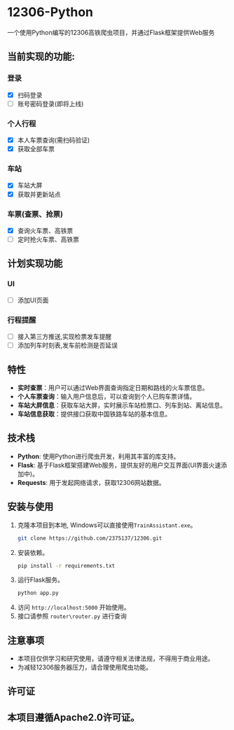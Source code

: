 # 12306-Python
一个使用Python编写的12306高铁爬虫项目，并通过Flask框架提供Web服务
## 当前实现的功能:
### 登录
- [x] 扫码登录
- [ ] 账号密码登录(即将上线)
### 个人行程
- [x] 本人车票查询(需扫码验证)
- [x] 获取全部车票
### 车站
- [x] 车站大屏
- [x] 获取并更新站点
### 车票(查票、抢票)
- [x] 查询火车票、高铁票
- [ ] 定时抢火车票、高铁票

## 计划实现功能
### UI
- [ ] 添加UI页面
### 行程提醒
- [ ] 接入第三方推送,实现检票发车提醒
- [ ] 添加列车时刻表,发车前检测是否延误

## 特性
- **实时查票**：用户可以通过Web界面查询指定日期和路线的火车票信息。
- **个人车票查询**：输入用户信息后，可以查询到个人已购车票详情。
- **车站大屏信息**：获取车站大屏，实时展示车站检票口、列车到站、离站信息。
- **车站信息获取**：提供接口获取中国铁路车站的基本信息。

## 技术栈
- **Python**: 使用Python进行爬虫开发，利用其丰富的库支持。
- **Flask**: 基于Flask框架搭建Web服务，提供友好的用户交互界面(UI界面火速添加中)。
- **Requests**: 用于发起网络请求，获取12306网站数据。

## 安装与使用
1. 克隆本项目到本地, Windows可以直接使用`TrainAssistant.exe`。
   ```bash
   git clone https://github.com/2375137/12306.git
   ```
2. 安装依赖。
   ```bash
   pip install -r requirements.txt
   ```
3. 运行Flask服务。
   ```bash
   python app.py
   ```
4. 访问 `http://localhost:5000` 开始使用。
5. 接口请参照 `router\router.py` 进行查询

## 注意事项
- 本项目仅供学习和研究使用，请遵守相关法律法规，不得用于商业用途。
- 为减轻12306服务器压力，请合理使用爬虫功能。

## 许可证
本项目遵循Apache2.0许可证。
---
